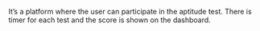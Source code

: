 It’s a platform where the user can participate in the aptitude test.
There is timer for each test and the score is shown on the dashboard.